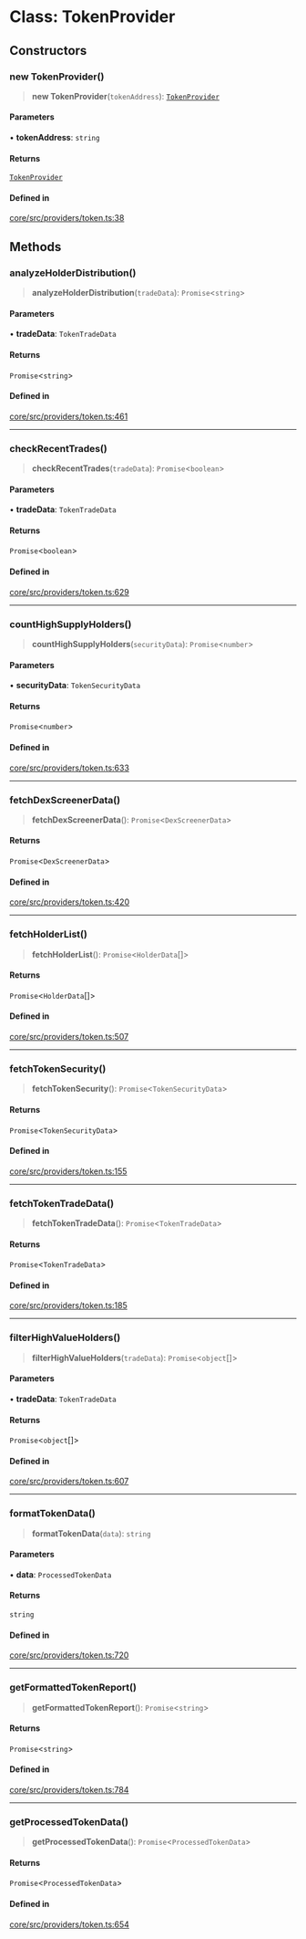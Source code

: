 # Class: TokenProvider

## Constructors

### new TokenProvider()

> **new TokenProvider**(`tokenAddress`): [`TokenProvider`](TokenProvider.md)

#### Parameters

• **tokenAddress**: `string`

#### Returns

[`TokenProvider`](TokenProvider.md)

#### Defined in

[core/src/providers/token.ts:38](https://github.com/ai16z/eliza/blob/f44765cf90f453d2ecf80e9a2e5e7bb6d1533f70/core/src/providers/token.ts#L38)

## Methods

### analyzeHolderDistribution()

> **analyzeHolderDistribution**(`tradeData`): `Promise`\<`string`\>

#### Parameters

• **tradeData**: `TokenTradeData`

#### Returns

`Promise`\<`string`\>

#### Defined in

[core/src/providers/token.ts:461](https://github.com/ai16z/eliza/blob/f44765cf90f453d2ecf80e9a2e5e7bb6d1533f70/core/src/providers/token.ts#L461)

***

### checkRecentTrades()

> **checkRecentTrades**(`tradeData`): `Promise`\<`boolean`\>

#### Parameters

• **tradeData**: `TokenTradeData`

#### Returns

`Promise`\<`boolean`\>

#### Defined in

[core/src/providers/token.ts:629](https://github.com/ai16z/eliza/blob/f44765cf90f453d2ecf80e9a2e5e7bb6d1533f70/core/src/providers/token.ts#L629)

***

### countHighSupplyHolders()

> **countHighSupplyHolders**(`securityData`): `Promise`\<`number`\>

#### Parameters

• **securityData**: `TokenSecurityData`

#### Returns

`Promise`\<`number`\>

#### Defined in

[core/src/providers/token.ts:633](https://github.com/ai16z/eliza/blob/f44765cf90f453d2ecf80e9a2e5e7bb6d1533f70/core/src/providers/token.ts#L633)

***

### fetchDexScreenerData()

> **fetchDexScreenerData**(): `Promise`\<`DexScreenerData`\>

#### Returns

`Promise`\<`DexScreenerData`\>

#### Defined in

[core/src/providers/token.ts:420](https://github.com/ai16z/eliza/blob/f44765cf90f453d2ecf80e9a2e5e7bb6d1533f70/core/src/providers/token.ts#L420)

***

### fetchHolderList()

> **fetchHolderList**(): `Promise`\<`HolderData`[]\>

#### Returns

`Promise`\<`HolderData`[]\>

#### Defined in

[core/src/providers/token.ts:507](https://github.com/ai16z/eliza/blob/f44765cf90f453d2ecf80e9a2e5e7bb6d1533f70/core/src/providers/token.ts#L507)

***

### fetchTokenSecurity()

> **fetchTokenSecurity**(): `Promise`\<`TokenSecurityData`\>

#### Returns

`Promise`\<`TokenSecurityData`\>

#### Defined in

[core/src/providers/token.ts:155](https://github.com/ai16z/eliza/blob/f44765cf90f453d2ecf80e9a2e5e7bb6d1533f70/core/src/providers/token.ts#L155)

***

### fetchTokenTradeData()

> **fetchTokenTradeData**(): `Promise`\<`TokenTradeData`\>

#### Returns

`Promise`\<`TokenTradeData`\>

#### Defined in

[core/src/providers/token.ts:185](https://github.com/ai16z/eliza/blob/f44765cf90f453d2ecf80e9a2e5e7bb6d1533f70/core/src/providers/token.ts#L185)

***

### filterHighValueHolders()

> **filterHighValueHolders**(`tradeData`): `Promise`\<`object`[]\>

#### Parameters

• **tradeData**: `TokenTradeData`

#### Returns

`Promise`\<`object`[]\>

#### Defined in

[core/src/providers/token.ts:607](https://github.com/ai16z/eliza/blob/f44765cf90f453d2ecf80e9a2e5e7bb6d1533f70/core/src/providers/token.ts#L607)

***

### formatTokenData()

> **formatTokenData**(`data`): `string`

#### Parameters

• **data**: `ProcessedTokenData`

#### Returns

`string`

#### Defined in

[core/src/providers/token.ts:720](https://github.com/ai16z/eliza/blob/f44765cf90f453d2ecf80e9a2e5e7bb6d1533f70/core/src/providers/token.ts#L720)

***

### getFormattedTokenReport()

> **getFormattedTokenReport**(): `Promise`\<`string`\>

#### Returns

`Promise`\<`string`\>

#### Defined in

[core/src/providers/token.ts:784](https://github.com/ai16z/eliza/blob/f44765cf90f453d2ecf80e9a2e5e7bb6d1533f70/core/src/providers/token.ts#L784)

***

### getProcessedTokenData()

> **getProcessedTokenData**(): `Promise`\<`ProcessedTokenData`\>

#### Returns

`Promise`\<`ProcessedTokenData`\>

#### Defined in

[core/src/providers/token.ts:654](https://github.com/ai16z/eliza/blob/f44765cf90f453d2ecf80e9a2e5e7bb6d1533f70/core/src/providers/token.ts#L654)
